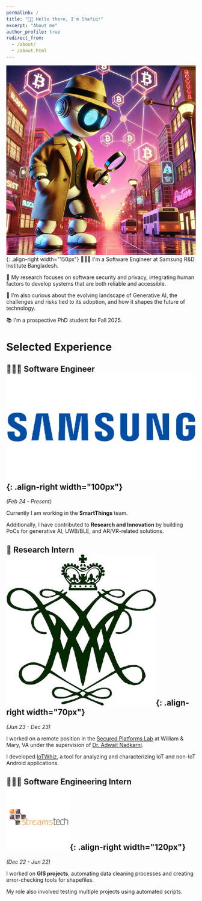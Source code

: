 ```yaml
---
permalink: /
title: "👋🏼 Hello there, I'm Shafiq!"
excerpt: "About me"
author_profile: true
redirect_from: 
  - /about/
  - /about.html
---
```




![Illustration of combining vision and language modalities](/images/home.png){: .align-right width="150px"}
👨🏻‍💻 I'm a Software Engineer at Samsung R&D Institute Bangladesh.

🔐 My research focuses on software security and privacy, integrating human factors to develop systems that are both reliable and accessible.

🤖 I'm also curious about the evolving landscape of Generative AI, the challenges and risks tied to its adoption, and how it shapes the future of technology.

📚 I'm a prospective PhD student for Fall 2025.

# Selected Experience

## 👨🏻‍🔬 Software Engineer ![Samsung](/images/samsung.png){: .align-right width="100px"}
*_(Feb 24 - Present)_*

Currently I am working in the **SmartThings** team.

Additionally, I have contributed to **Research and Innovation** by building PoCs for generative AI, UWB/BLE, and AR/VR-related solutions.

## 📜 Research Intern ![William & Mary](/images/william-and-mary.png){: .align-right width="70px"}
*_(Jun 23 - Dec 23)_*

I worked on a remote position in the [Secured Platforms Lab](https://spl-wm.github.io/) at William & Mary, VA under the supervision of [Dr. Adwait Nadkarni](https://www.adwaitnadkarni.com/).

I developed [IoTWhiz](https://github.com/saleheenshafiq9/IoTWhiz), a tool for analyzing and characterizing IoT and non-IoT Android applications.

## 👨🏻‍🔬 Software Engineering Intern ![Streams Tech](/images/stl.png){: .align-right width="120px"}
*_(Dec 22 - Jun 22)_*

I worked on **GIS projects**, automating data cleaning processes and creating error-checking tools for shapefiles.

My role also involved testing multiple projects using automated scripts.




